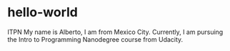 # hello-world
ITPN
My name is Alberto, I am from Mexico City. Currently, I am pursuing the Intro to Programming Nanodegree course from Udacity.
